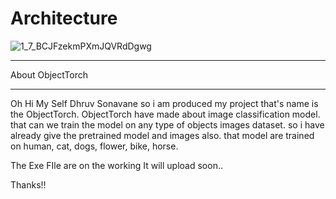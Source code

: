 Architecture
=========
![1_7_BCJFzekmPXmJQVRdDgwg](https://github.com/user-attachments/assets/f9ac7351-7472-4ea7-89ae-ab69868457a7)
*************
About ObjectTorch
*************
Oh Hi My Self Dhruv Sonavane so i am produced my project that's name is the ObjectTorch. ObjectTorch have made about image classification model. that can we train the model on any type of objects images dataset. so i have already give the pretrained model and images also. that model are trained on human, cat, dogs, flower, bike, horse.

The Exe FIle are on the working It will upload soon..

Thanks!!
